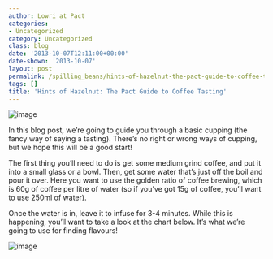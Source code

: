 ```yaml
---
author: Lowri at Pact
categories:
- Uncategorized
category: Uncategorized
class: blog
date: '2013-10-07T12:11:00+00:00'
date-shown: '2013-10-07'
layout: post
permalink: /spilling_beans/hints-of-hazelnut-the-pact-guide-to-coffee-tasting
tags: []
title: 'Hints of Hazelnut: The Pact Guide to Coffee Tasting'
---
```


![image](http://media.tumblr.com/83294b075932fd98504bb78f3e757082/tumblr_inline_muaqhjAv3A1rx5c1j.jpg)

In this blog post, we’re going to guide you through a basic cupping (the fancy
way of saying a tasting). There’s no right or wrong ways of cupping, but we
hope this will be a good start!

The first thing you’ll need to do is get some medium grind coffee, and put it
into a small glass or a bowl. Then, get some water that’s just off the boil
and pour it over. Here you want to use the golden ratio of coffee brewing,
which is 60g of coffee per litre of water (so if you’ve got 15g of coffee,
you’ll want to use 250ml of water).

Once the water is in, leave it to infuse for 3-4 minutes. While this is
happening, you’ll want to take a look at the chart below. It’s what we’re
going to use for finding flavours!

![image](http://media.tumblr.com/2caf555bf9ff9599d3be2d530307ac24/tumblr_inline_muasg2COwD1rx5c1j.jpg)